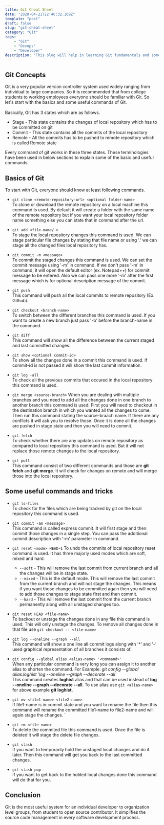 ```yaml
---
title: Git Cheat Sheet
date: "2020-04-21T22:40:32.169Z"
template: "post"
draft: false
slug: "git-cheat-sheet"
category: "Git"
tags:
    - "Git"
    - "Devops"
    - "Developer"
description: "This blog will help in learning Git fundamentals and some useful commands."
---
```


## Git Concepts

Git is a very popular version controller system used widely ranging from individual to large companies. So it is recommended that from college students to working employees everyone should be familiar with Git. So let's start with the basics and some useful commands of Git.<br>
<br>
Basically, Git has 3 states which are as follows.

-   Stage - This state contains the changes of local repository which has to be committed on git
-   Commit - This state contains all the commits of the local repository
-   Remote - All the commits has to be pushed to remote repository which is called Remote state

Every command of git works in these three states. These terminologies have been used in below sections to explain some of the basic and useful commands.

## Basics of Git

To start with Git, everyone should know at least following commands.

-   `git clone <remote-repository-url> <optional folder-name>`<br>
    To clone or download the remote repository on a local machine this command is used. By default it will create a folder with the same name of the remote repository but if you want your local repository folder name something else you can state that in command after the url.

-   `git add <file-name/.>`<br>
    To stage the local repository changes this command is used. We can stage particular file changes by stating that file name or using '.' we can stage all the changed files local repository has.

-   `git commit -m <message>`<br>
    To commit the staged changes this command is used. We can set the commit message using '-m' in command. If we don't pass '-m' in command, it will open the default editor (ex. Notepad++) for commit message to be entered. Also we can pass one more '-m' after the first message which is for optional description message of the commit.

-   `git push`<br>
    This command will push all the local commits to remote repository (Ex. Github).

-   `git checkout <branch-name>`<br>
    To switch between the different branches this command is used. If you want to create a new branch just pass '-b' before the branch-name in the command.

-   `git diff`<br>
    This command will show all the difference between the current staged and last committed changes.

-   `git show <optional commit-id>`<br>
    To show all the changes done in a commit this command is used. If commit-id is not passed it will show the last commit information.

-   `git log -all`<br>
    To check all the previous commits that occured in the local repository this command is used.

-   `git merge <source-branch>`
    When you are dealing with multiple branches and you need to add all the changes done in one branch to another branch this command is used. First you will need to checkout in the destination branch in which you wanted all the changes to come. Then run this command stating the source-braach name. If there are any conflicts it will ask you to resolve those. Once it is done all the changes are pushed in stage state and then you will need to commit.

-   `git fetch`<br>
    To check whether there are any updates on remote repository as compared to local repository this command is used. But it will not replace those remote changes to the local repository.

-   `git pull`<br>
    This command consist of two different commands and those are **git fetch** and **git merge**. It will check for changes on remote and will merge those into the local repository.

## Some useful commands and tricks

-   `git ls-files`<br>
    To check for the files which are being tracked by git on the local repository this command is used.

-   `git commit -am <message>`<br>
    This command is called express commit. It will first stage and then commit those changes in a single step. You can pass the additional commit description with '-m' parameter in command.

-   `git reset <mode> HEAD~1`
    To undo the commits of local repository reset command is used. It has three majorly used modes which are soft, mixed and hard. <br>

    -   `--soft` - This will remove the last commit from current branch and all the changes will be in stage state.
    -   `--mixed` - This is the default mode. This will remove the last commit from the current branch and will not stage the changes. This means if you want those changes to be committed again then you will need to add those changes to stage state first and then commit.
    -   `--hard` - This will remove the last commit from the current branch permanently along with all unstaged changes too.

-   `git reset HEAD <file-name>`<br>
    To backout or unstage the changes done in any file this command is used. This will only unstage the changes. To remove all changes done in that file use `git checkout -- <file-name>`

-   `git log --oneline --graph --all`<br>
    This command will show a one line all commit logs along with '\*' and '-' used graphical representation of all branches it consists of.

-   `git config --global alias.<alias-name> '<command>'`<br>
    When any particular command is very long you can assign it to another alias to shorten the command.
    For Example: _git config --global alias.loghist 'log --oneline --graph --decorate --all'_<br>
    This command creates **loghist** alias and that can be used instead of **log --oneline --graph --decorate --all**. To use alias use `git <alias-name>` for above example **git loghist**.

-   `git mv <file1-name> <file2-name>`<br>
    If file1-name is in commit state and you want to rename the file then this command will rename the committed file1-name to file2-name and will again stage the changes.
    `
-   `git rm <file-name>`<br>
    To delete the commited file this command is used. Once the file is deleted it will stage the delete file changes.

-   `git stash`<br>
    If you want to temporarily hold the unstaged local changes and do it later. Then this command will get you back to the last committed changes.

-   `git stash pop`<br>
    If you want to get back to the holded local changes done this command will do that for you.

## Conclusion

Git is the most useful system for an individual developer to organization level groups, from student to open source contributor. It simplifies the source code management in every software development process.
